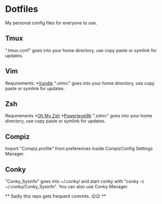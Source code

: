 # Dotfiles

My personal config files for everyone to use.

## Tmux

".tmux.conf" goes into your home directory, use copy paste or symlink for updates.

## Vim

Requirements:
*[Vundle](https://github.com/VundleVim/Vundle.vim)
 ".vimrc" goes into your home directory, use copy paste or symlink for updates.

## Zsh

Requirements
*[Oh My Zsh](https://github.com/robbyrussell/oh-my-zsh)
*[Powerlevel9k](https://github.com/bhilburn/powerlevel9k)
".zshrc" goes into your home directory, use copy paste or symlink for updates.

## Compiz

Import  "Compiz.profile" from preferences inside CompizConfig Settings Manager.

## Conky

"Conky_Sysinfo" goes into ~/.conky/ and start conky with "conky -c ~/.conky/Conky_Sysinfo".
You can also use Conky Manager.

** Sadly this repo gets frequent commits. 😌😉 **
